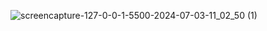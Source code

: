 ![screencapture-127-0-0-1-5500-2024-07-03-11_02_50 (1)](https://github.com/sannykhan3777/CV_Sanny/assets/52849890/3945a1b7-a78e-49f1-bd34-0b2d34c4f694)
